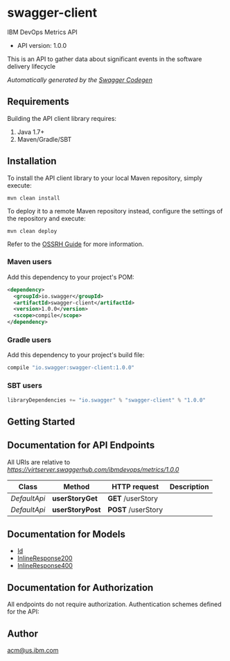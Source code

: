 # swagger-client

IBM DevOps Metrics API
- API version: 1.0.0

This is an API to gather data about significant events in the software delivery lifecycle


*Automatically generated by the [Swagger Codegen](https://github.com/swagger-api/swagger-codegen)*

## Requirements

Building the API client library requires:
1. Java 1.7+
2. Maven/Gradle/SBT

## Installation

To install the API client library to your local Maven repository, simply execute:

```shell
mvn clean install
```

To deploy it to a remote Maven repository instead, configure the settings of the repository and execute:

```shell
mvn clean deploy
```

Refer to the [OSSRH Guide](http://central.sonatype.org/pages/ossrh-guide.html) for more information.

### Maven users

Add this dependency to your project's POM:

```xml
<dependency>
  <groupId>io.swagger</groupId>
  <artifactId>swagger-client</artifactId>
  <version>1.0.0</version>
  <scope>compile</scope>
</dependency>
```

### Gradle users

Add this dependency to your project's build file:

```groovy
compile "io.swagger:swagger-client:1.0.0"
```

### SBT users

```scala
libraryDependencies += "io.swagger" % "swagger-client" % "1.0.0"
```

## Getting Started

## Documentation for API Endpoints

All URIs are relative to *https://virtserver.swaggerhub.com/ibmdevops/metrics/1.0.0*

Class | Method | HTTP request | Description
------------ | ------------- | ------------- | -------------
*DefaultApi* | **userStoryGet** | **GET** /userStory | 
*DefaultApi* | **userStoryPost** | **POST** /userStory | 


## Documentation for Models

 - [Id](Id.md)
 - [InlineResponse200](InlineResponse200.md)
 - [InlineResponse400](InlineResponse400.md)


## Documentation for Authorization

All endpoints do not require authorization.
Authentication schemes defined for the API:

## Author

acm@us.ibm.com
